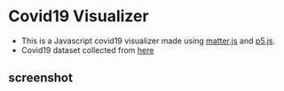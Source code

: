 # Covid19 Visualizer
- This is a Javascript covid19 visualizer made using [matter.js](https://brm.io/matter-js/) and [p5.js](https://p5js.org/).
- Covid19 dataset collected from [here](covid19api.com)

## screenshot


